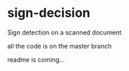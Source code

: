 # sign-decision
Sign detection on a scanned document

all the code is on the master branch

readme is coming...
